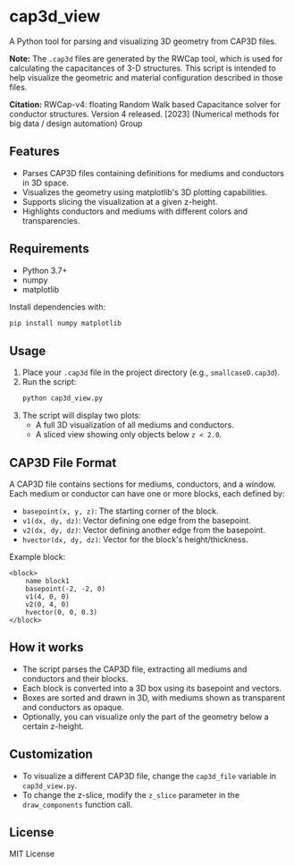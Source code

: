 # cap3d_view

A Python tool for parsing and visualizing 3D geometry from CAP3D files.

**Note:** The `.cap3d` files are generated by the RWCap tool, which is used for calculating the capacitances of 3-D structures. This script is intended to help visualize the geometric and material configuration described in those files.

**Citation:**
RWCap-v4: floating Random Walk based Capacitance solver for conductor structures. Version 4 released. [2023] (Numerical methods for big data / design automation) Group

## Features

- Parses CAP3D files containing definitions for mediums and conductors in 3D space.
- Visualizes the geometry using matplotlib's 3D plotting capabilities.
- Supports slicing the visualization at a given z-height.
- Highlights conductors and mediums with different colors and transparencies.

## Requirements

- Python 3.7+
- numpy
- matplotlib

Install dependencies with:

```bash
pip install numpy matplotlib
```

## Usage

1. Place your `.cap3d` file in the project directory (e.g., `smallcaseD.cap3d`).
2. Run the script:
   ```bash
   python cap3d_view.py
   ```
3. The script will display two plots:
   - A full 3D visualization of all mediums and conductors.
   - A sliced view showing only objects below `z < 2.0`.

## CAP3D File Format

A CAP3D file contains sections for mediums, conductors, and a window. Each medium or conductor can have one or more blocks, each defined by:

- `basepoint(x, y, z)`: The starting corner of the block.
- `v1(dx, dy, dz)`: Vector defining one edge from the basepoint.
- `v2(dx, dy, dz)`: Vector defining another edge from the basepoint.
- `hvector(dx, dy, dz)`: Vector for the block's height/thickness.

Example block:

```
<block>
    name block1
    basepoint(-2, -2, 0)
    v1(4, 0, 0)
    v2(0, 4, 0)
    hvector(0, 0, 0.3)
</block>
```

## How it works

- The script parses the CAP3D file, extracting all mediums and conductors and their blocks.
- Each block is converted into a 3D box using its basepoint and vectors.
- Boxes are sorted and drawn in 3D, with mediums shown as transparent and conductors as opaque.
- Optionally, you can visualize only the part of the geometry below a certain z-height.

## Customization

- To visualize a different CAP3D file, change the `cap3d_file` variable in `cap3d_view.py`.
- To change the z-slice, modify the `z_slice` parameter in the `draw_components` function call.

## License

MIT License

